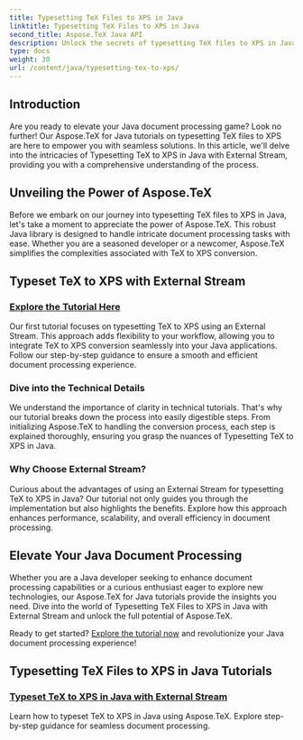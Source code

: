```yaml
---
title: Typesetting TeX Files to XPS in Java
linktitle: Typesetting TeX Files to XPS in Java
second_title: Aspose.TeX Java API
description: Unlock the secrets of typesetting TeX files to XPS in Java effortlessly with Aspose.TeX. Dive into our tutorials for step-by-step guidance on seamless document processing.
type: docs
weight: 30
url: /content/java/typesetting-tex-to-xps/
---
```

## Introduction

Are you ready to elevate your Java document processing game? Look no further! Our Aspose.TeX for Java tutorials on typesetting TeX files to XPS are here to empower you with seamless solutions. In this article, we'll delve into the intricacies of Typesetting TeX to XPS in Java with External Stream, providing you with a comprehensive understanding of the process.

## Unveiling the Power of Aspose.TeX

Before we embark on our journey into typesetting TeX files to XPS in Java, let's take a moment to appreciate the power of Aspose.TeX. This robust Java library is designed to handle intricate document processing tasks with ease. Whether you are a seasoned developer or a newcomer, Aspose.TeX simplifies the complexities associated with TeX to XPS conversion.

## Typeset TeX to XPS with External Stream

### [Explore the Tutorial Here](./typeset-tex-to-xps-external-stream/)

Our first tutorial focuses on typesetting TeX to XPS using an External Stream. This approach adds flexibility to your workflow, allowing you to integrate TeX to XPS conversion seamlessly into your Java applications. Follow our step-by-step guidance to ensure a smooth and efficient document processing experience.

### Dive into the Technical Details

We understand the importance of clarity in technical tutorials. That's why our tutorial breaks down the process into easily digestible steps. From initializing Aspose.TeX to handling the conversion process, each step is explained thoroughly, ensuring you grasp the nuances of Typesetting TeX to XPS in Java.

### Why Choose External Stream?

Curious about the advantages of using an External Stream for typesetting TeX to XPS in Java? Our tutorial not only guides you through the implementation but also highlights the benefits. Explore how this approach enhances performance, scalability, and overall efficiency in document processing.

## Elevate Your Java Document Processing

Whether you are a Java developer seeking to enhance document processing capabilities or a curious enthusiast eager to explore new technologies, our Aspose.TeX for Java tutorials provide the insights you need. Dive into the world of Typesetting TeX Files to XPS in Java with External Stream and unlock the full potential of Aspose.TeX.

Ready to get started? [Explore the tutorial now](./typeset-tex-to-xps-external-stream/) and revolutionize your Java document processing experience!
## Typesetting TeX Files to XPS in Java Tutorials
### [Typeset TeX to XPS in Java with External Stream](./typeset-tex-to-xps-external-stream/)
Learn how to typeset TeX to XPS in Java using Aspose.TeX. Explore step-by-step guidance for seamless document processing.